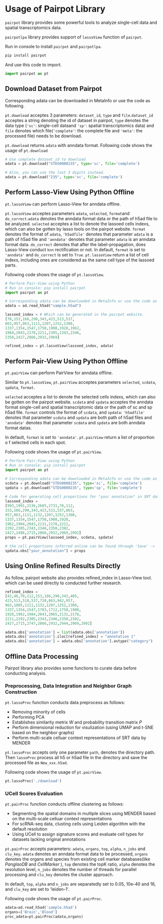 # Usage of Pairpot Library
`pairpot` library provides some powerful tools to analyze single-cell data and spatial transcriptomics data.

`pairpotlpa` library provides support of `lassoView` function of `pairpot`.

Run in console to install `pairpot` and `pairpotlpa`.

```bash
pip install pairpot
```

And use this code to import.
```python
import pairpot as pt
```
<!-- import pairpotlpa as LPA -->
## Download Dataset from Pairpot

Corresponding adata can be downloaded in MetaInfo or use the code as following.

`pt.download` acceptes 3 parameters: `dataset_id`, `type` and `file`.`dataset_id` acceptes a string denoting the id of dataset in pairpot, `type` denotes the data type (`'sc'`: single-cell dataand `'sp'`: spatial transcriptomics data) and `file` denotes which file(`'complete'`: the complete file and `'meta'`: the processed file) needs to be download.

`pt.download` returns `adata` with anndata format. Following code shows the usage of `pt.download`
```python
# Use complete dataset_id to download
adata = pt.download("STDS0000235", type='sc', file='complete')

# Also, you can use the last 3 digits instead.
adata = pt.download("235", type='sc', file='complete')
```

## Perform Lasso-View Using Python Offline
`pt.lassoView` can perform Lasso-View for anndata offline.

`pt.lassoView` acceptes parameters `adata`, `selected`, `format`and `do_correct`.`adata` denotes the anndata format data or the path of h5ad file to be analyzed. `selected` acceptes a list to denote the lassoed cells indexs, which can also be gotten by lasso tools on the pairpot website. `format` denotes the format of `adata`, `'h5adfile'` denotes that parameter `adata` is a path of h5ad file and `'anndata'` denotes that parameter `adata` is an anndata format data.  `do_correct` denotes that after the label-propagation, does Lasso-View conduct `knn` rectification or not. In default, `format` is set to `'anndata'` and `do_correct` is set to `True`. `pt.lassoView` return a list of cell indexs, including ones are considered as the same cell type of the lassoed parts.

Following code shows the usage of `pt.lassoView`. 
```python
# Perform Pair-View using Python
# Run in console: pip install pairpot
import pairpot as pt

# Corresponding adata can be downloaded in MetaInfo or use the code as following.
adata = ad.read_h5ad("sample.h5ad")

lassoed_index = # Which can be generated in the pairpot website.
[70,153,166,290,343,423,513,537,
863,957,963,1111,1207,1252,1308,
1337,1354,1547,1750,1908,1928,1962,
1984,2043,2178,2211,2305,2343,2346,
2350,2427,2866,2932,2969]

refined_index = pt.lassoView(lassoed_index, adata)
```

## Perform Pair-View Using Python Offline
`pt.pairView` can perform PairView for anndata offline.

Similar to `pt.lassoView`, `pt.pairView` acceptes parameters `selected`, `scdata`, `spdata`, `format`. 

`selected` acceptes a list to denote the selected cells indexs, which can also be gotten on the pairpot website. `scdata` and `spdata` acceptes the anndata format single-cell and spatial transcriptomic data or the path of sc and sp h5ad file. `format` controls the format of `scdata`, and `spdata`: `'h5adfile'` denotes that parameter `scdata` and `spdata` are both path of h5ad files and `'anndata'` denotes that parameter `scdata` and `spdata` are both anndata format datas.

In default, `format` is set to `'anndata'`. `pt.pairView` return a list of proportion o f selected cells in each spot.

Following code shows the usage of `pt.pairView`. 
```python
# Perform Pair-View using Python
# Run in console: pip install pairpot
import pairpot as pt

# Corresponding adata can be downloaded in MetaInfo or use the code as following.
scdata = pt.download("STDS0000235", type='sc', file='complete')
spdata = pt.download("STDS0000235", type='sp', file='complete')
    
# Code for generating cell proportions for "your annotation" in SRT data offline
lassoed_index = 
[993,1991,2136,2685,2731,70,112,
153,166,290,343,423,513,537,863,
957,963,1111,1132,1207,1252,1308,
1337,1354,1547,1750,1908,1928,
1962,1984,2043,2131,2178,2211,
2292,2305,2343,2346,2350,2382,
2427,2486,2715,2866,2932,2969,2992]
props = pt.pairView(lassoed_index, scdata, spdata)

# the cell proportions inferred online can be found through 'Save' -> 'JSON'.
spdata.obs["your_annotation"] = props
```
## Using Online Refined Results Directly
As follow, pairpot website also provides refined_index in Lasso-View tool. which can be used directly to conducted further research.

```python
refined_index = 
[42,46,70,112,153,166,290,343,405,
423,513,518,537,710,863,942,957,
963,1085,1111,1132,1207,1252,1308,
1337,1354,1547,1703,1712,1750,1908,
1928,1962,1984,2043,2065,2131,2178,
2211,2292,2305,2343,2346,2350,2382,
2427,2715,2747,2866,2932,2944,2969,2992]

adata.obs['annotation'] = list(adata.obs['annotation'])
adata.obs['annotation'].iloc[refined_index] = "annotation 1"
adata.obs['annotation'] = adata.obs['annotation'].astype("category")
```
## Offline Data Processing
Pairpot library also provides some functions to curate data before conducting analysis.
### Preprocessing, Data Integration and Neighbor Graph Construction
`pt.lassoProc` function conducts data preprocess as follows:
- Removing minority of cells 
- Performing PCA
- Establishes similarity metrix $W$ and probability transition matrix $P$
- Perform dimensional reduction for visulization (using UMAP and t-SNE based on the neighbor graphs)
- Perform multi-scale celluar context representations of SRT data by MENDER

`pt.lassoProc` accepts only one parameter `path`, denotes the directory path. Then `lassoProc` process all h5 or h5ad file in the directory and save the processed file as `New_xxx.h5ad`.

Following code shows the usage of `pt.pairView`. 
```python
pt.lassoProc('./download')
```

### UCell Scores Evaluation
`pt.pairProc` function conducts offline clustering as follows:
- Segmenting the spatial domains in multiple slices using MENDER based on the multi-scale celluar context representations
- For scRNA-seq data, clusting cells using Leiden algorithm with the default resolution
- Using UCell to assign signature scores and evaluate cell types for datasets lacking original annotations

`pt.pairProc` accepts parameters: `adata`, `organs`, `top`, `alpha`, `n_jobs` and `clu_key`. `adata` denotes an anndata format data to be processed, `organs` denotes the organs and species from existing cell marker databases(like _PanglaoDB_ and _CellMarker_ ), `top` denotes the topK ratio, `alpha` denotes the resolution level, `n_jobs` denotes the number of threads for parallel processing and `clu_key` denotes the cluster approach.

In default, `top`, `alpha` and `n_jobs` are separatedly set to 0.05, 10e-40 and 16, and `clu_key` are set to  'leiden-1'.

Following code shows the usage of `pt.pairProc`. 
```python
adata=ad.read_h5ad('sample.h5ad')
organs=['Brain','Blood']
proc_adata=pt.pairProc(adata,organs)
```